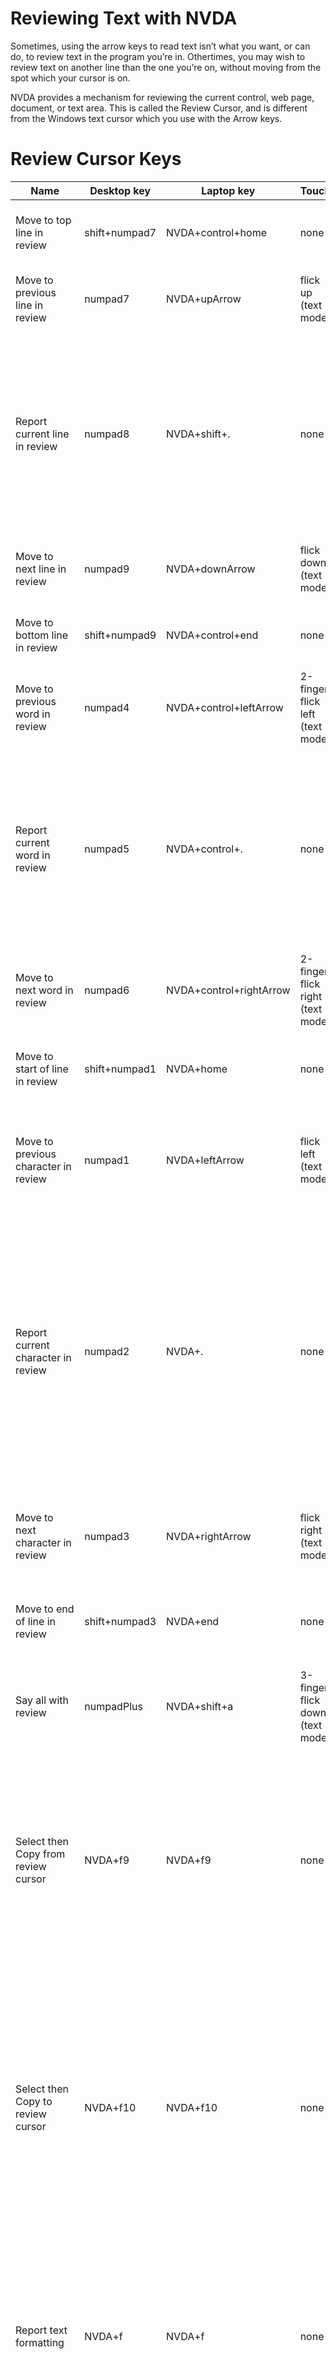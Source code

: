 Reviewing Text with NVDA
========================

Sometimes, using the arrow keys to read text isn’t what you want, or
can do, to review text in the program you’re in. Othertimes, you may
wish to review text on another line than the one you’re on, without
moving from the spot which your cursor is on.

NVDA provides a mechanism for reviewing the current control, web page,
document, or text area. This is called the Review Cursor, and is
different from the Windows text cursor which you use with the Arrow
keys. 

Review Cursor Keys
==================

| Name                                 | Desktop key   | Laptop key              | Touch                            | Description                                                                                                                                                                                                                                               |
| ------------------------------------ | ------------- | ----------------------- | -------------------------------- | --------------------------------------------------------------------------------------------------------------------------------------------------------------------------------------------------------------------------------------------------------- |
| Move to top line in review           | shift+numpad7 | NVDA+control+home       | none                             | Moves the review cursor to the top line of the text                                                                                                                                                                                                       |
| Move to previous line in review      | numpad7       | NVDA+upArrow            | flick up (text mode)             | Moves the review cursor to the previous line of text                                                                                                                                                                                                      |
| Report current line in review        | numpad8       | NVDA+shift+.            | none                             | Announces the current line of text where the review cursor is positioned. Pressing twice spells the line. Pressing three times spells the line using character descriptions.                                                                              |
| Move to next line in review          | numpad9       | NVDA+downArrow          | flick down (text mode)           | Move the review cursor to the next line of text                                                                                                                                                                                                           |
| Move to bottom line in review        | shift+numpad9 | NVDA+control+end        | none                             | Moves the review cursor to the bottom line of text                                                                                                                                                                                                        |
| Move to previous word in review      | numpad4       | NVDA+control+leftArrow  | 2-finger flick left (text mode)  | Moves the review cursor to the previous word in the text                                                                                                                                                                                                  |
| Report current word in review        | numpad5       | NVDA+control+.          | none                             | Announces the current word in the text where the review cursor is positioned. Pressing twice spells the word. Pressing three times spells the word using character descriptions.                                                                          |
| Move to next word in review          | numpad6       | NVDA+control+rightArrow | 2-finger flick right (text mode) | Move the review cursor to the next word in the text                                                                                                                                                                                                       |
| Move to start of line in review      | shift+numpad1 | NVDA+home               | none                             | Moves the review cursor to the start of the current line in the text                                                                                                                                                                                      |
| Move to previous character in review | numpad1       | NVDA+leftArrow          | flick left (text mode)           | Moves the review cursor to the previous character on the current line in the text                                                                                                                                                                         |
| Report current character in review   | numpad2       | NVDA+.                  | none                             | Announces the current character on the line of text where the review cursor is positioned. Pressing twice reports a description or example of that character. Pressing three times reports the numeric value of the character in decimal and hexadecimal. |
| Move to next character in review     | numpad3       | NVDA+rightArrow         | flick right (text mode)          | Move the review cursor to the next character on the current line of text                                                                                                                                                                                  |
| Move to end of line in review        | shift+numpad3 | NVDA+end                | none                             | Moves the review cursor to the end of the current line of text                                                                                                                                                                                            |
| Say all with review                  | numpadPlus    | NVDA+shift+a            | 3-finger flick down (text mode)  | Reads from the current position of the review cursor, moving it as it goes                                                                                                                                                                                |
| Select then Copy from review cursor  | NVDA+f9       | NVDA+f9                 | none                             | Starts the select then copy process from the current position of the review cursor. The actual action is not performed until you tell NVDA where the end of the text range is                                                                             |
| Select then Copy to review cursor    | NVDA+f10      | NVDA+f10                | none                             | On the first press, text is selected from the position previously set start marker up to and including the review cursor's current position. After pressing this key a second time, the text will be copied to the Windows clipboard                      |
| Report text formatting               | NVDA+f        | NVDA+f                  | none                             | Reports the formatting of the text where the review cursor is currently situated. Pressing twice shows the information in browse mode                                                                                                                     |
| Report current symbol replacement    | None          | None                    | none                             | Speaks the symbol where the review cursor is positioned. Pressed twice, shows the symbol and the text used to speak it in browse mode.                                                                                                                    |
